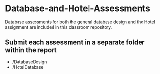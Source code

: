 # Database-and-Hotel-Assessments
Database assessments for both the general database design and the Hotel assignment
are included in this classroom repository.

## Submit each assessment in a separate folder within the report
* /DatabaseDesign
* /HotelDatabase
